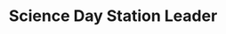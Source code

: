 ---
title: "Science Day Station Leader"
link_title: "Read More"
link: "http://vcl.cs.dartmouth.edu/news-content/2019/4/1/science-day-2019"
teaser_image: "files/site/teaching-raytracing.jpg"
description: "Science Day at Dartmouth is an annual event where graduate students teach kids about their research and plan fun, hands-on activities. I designed and organized a computer graphics station that taught kids and parents about some of the science behind their favorite movies and video games and we did ray tracing in real life!"
---